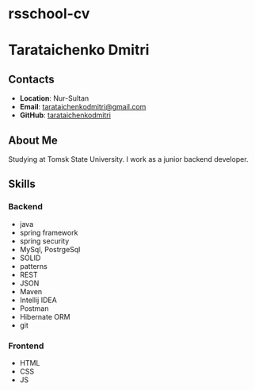 # rsschool-cv
# __Tarataichenko Dmitri__


## Contacts
* __Location__: Nur-Sultan
* __Email__: tarataichenkodmitri@gmail.com
* __GitHub__: [tarataichenkodmitri](https://github.com/taratichenkodmitri)

## About Me
Studying at Tomsk State University. I work as a junior backend developer.

## Skills
### Backend
* java
* spring framework
* spring security
* MySql, PostrgeSql
* SOLID
* patterns
* REST
* JSON
* Maven
* Intellij IDEA
* Postman
* Hibernate ORM
* git
### Frontend
* HTML
* CSS
* JS
